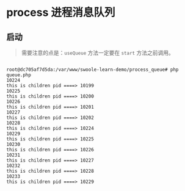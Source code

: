 # process 进程消息队列

## 启动

> 需要注意的点是：`useQueue` 方法一定要在 `start` 方法之前调用。

```shell

root@dc705af7d5da:/var/www/swoole-learn-demo/process_queue# php queue.php
10224
this is children pid ====> 10199
10225
this is children pid ====> 10200
10226
this is children pid ====> 10201
10227
this is children pid ====> 10202
10228
this is children pid ====> 10224
10229
this is children pid ====> 10225
10230
this is children pid ====> 10226
10231
this is children pid ====> 10227
10232
this is children pid ====> 10228
10233
this is children pid ====> 10229

```

